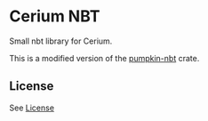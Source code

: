 # Cerium NBT

Small nbt library for Cerium. 

This is a modified version of the [pumpkin-nbt](https://github.com/Pumpkin-MC/Pumpkin/tree/master/pumpkin-nbt) crate.

## License
See [License](./LICENSE)